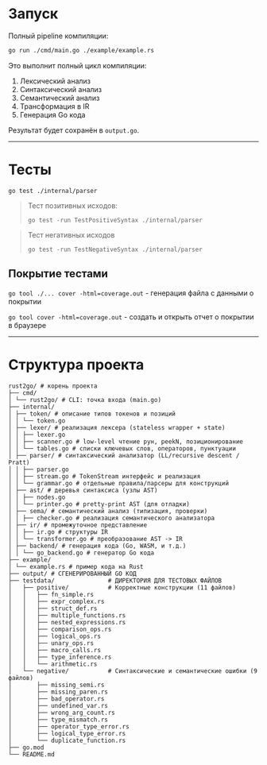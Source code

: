 # Запуск

Полный pipeline компиляции:
```bash
go run ./cmd/main.go ./example/example.rs
```

Это выполнит полный цикл компиляции:
1. Лексический анализ
2. Синтаксический анализ
3. Семантический анализ
4. Трансформация в IR
5. Генерация Go кода

Результат будет сохранён в `output.go`.

---

# Тесты
```go test ./internal/parser```

>Тест позитивных исходов:
>
>```go test -run TestPositiveSyntax ./internal/parser```

>Тест негативных исходов
>
>```go test -run TestNegativeSyntax ./internal/parser```

## Покрытие тестами
```go tool ./... cover -html=coverage.out``` - генерация файла с данными о покрытии

```go tool cover -html=coverage.out``` - создать и открыть отчет о покрытии в браузере

---
# Структура проекта

```
rust2go/ # корень проекта 
├── cmd/ 
│ └── rust2go/ # CLI: точка входа (main.go) 
├── internal/ 
│ ├── token/ # описание типов токенов и позиций 
│ │ └── token.go 
│ ├── lexer/ # реализация лексера (stateless wrapper + state) 
│ │ ├── lexer.go 
│ │ ├── scanner.go # low-level чтение рун, peekN, позиционирование 
│ │ └── tables.go # списки ключевых слов, операторов, пунктуации 
│ ├── parser/ # синтаксический анализатор (LL/recursive descent / Pratt) 
│ │ ├── parser.go 
│ │ ├── stream.go # TokenStream интерфейс и реализация 
│ │ └── grammar.go # отдельные правила/парсеры для конструкций 
│ ├── ast/ # деревья синтаксиса (узлы AST) 
│ │ ├── nodes.go 
│ │ └── printer.go # pretty-print AST (для отладки) 
│ ├── sema/ # семантический анализ (типизация, проверки) 
│ │ ├── checker.go # реализация семантического анализатора
│ ├── ir/ # промежуточное представление 
│ │ ├── ir.go # структуры IR
│ │ └── transformer.go # преобразование AST -> IR
│ ├── backend/ # генерация кода (Go, WASM, и т.д.) 
│ │ └── go_backend.go # генератор Go кода 
├── example/ 
│ └── example.rs # пример кода на Rust
├── output/ # СГЕНЕРИРОВАННЫЙ GO КОД
├── testdata/               # ДИРЕКТОРИЯ ДЛЯ ТЕСТОВЫХ ФАЙЛОВ
│   ├── positive/           # Корректные конструкции (11 файлов)
│   │   ├── fn_simple.rs
│   │   ├── expr_complex.rs
│   │   ├── struct_def.rs
│   │   ├── multiple_functions.rs
│   │   ├── nested_expressions.rs
│   │   ├── comparison_ops.rs
│   │   ├── logical_ops.rs
│   │   ├── unary_ops.rs
│   │   ├── macro_calls.rs
│   │   ├── type_inference.rs
│   │   └── arithmetic.rs
│   └── negative/           # Синтаксические и семантические ошибки (9 файлов)
│       ├── missing_semi.rs
│       ├── missing_paren.rs
│       ├── bad_operator.rs
│       ├── undefined_var.rs
│       ├── wrong_arg_count.rs
│       ├── type_mismatch.rs
│       ├── operator_type_error.rs
│       ├── logical_type_error.rs
│       └── duplicate_function.rs
├── go.mod 
└── README.md
```